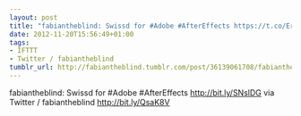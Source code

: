 ```yaml
---
layout: post
title: "fabiantheblind: Swissd for #Adobe #AfterEffects https://t.co/Er09dccI"
date: 2012-11-20T15:56:49+01:00
tags:
- IFTTT
- Twitter / fabiantheblind
tumblr_url: http://fabiantheblind.tumblr.com/post/36139061708/fabiantheblind-swissd-for-adobe-aftereffects
---
```

fabiantheblind: Swissd for #Adobe #AfterEffects http://bit.ly/SNslDG
via Twitter / fabiantheblind http://bit.ly/QsaK8V
